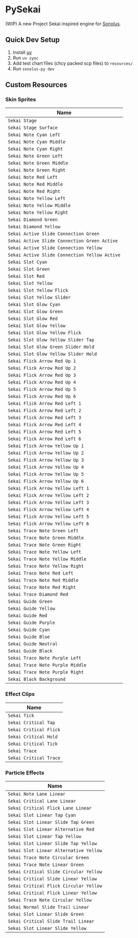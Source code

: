 # PySekai

(WIP) A new Project Sekai inspired engine for [Sonolus](https://sonolus.com).

## Quick Dev Setup
1. Install [uv](https://docs.astral.sh/uv/)
2. Run `uv sync`
3. Add test chart files (chcy packed scp files) to `resources/`
4. Run `sonolus-py dev`

## Custom Resources

### Skin Sprites

| Name                                          |
|-----------------------------------------------|
| `Sekai Stage`                                 |
| `Sekai Stage Surface`                         |
| `Sekai Note Cyan Left`                        |
| `Sekai Note Cyan Middle`                      |
| `Sekai Note Cyan Right`                       |
| `Sekai Note Green Left`                       |
| `Sekai Note Green Middle`                     |
| `Sekai Note Green Right`                      |
| `Sekai Note Red Left`                         |
| `Sekai Note Red Middle`                       |
| `Sekai Note Red Right`                        |
| `Sekai Note Yellow Left`                      |
| `Sekai Note Yellow Middle`                    |
| `Sekai Note Yellow Right`                     |
| `Sekai Diamond Green`                         |
| `Sekai Diamond Yellow`                        |
| `Sekai Active Slide Connection Green`         |
| `Sekai Active Slide Connection Green Active`  |
| `Sekai Active Slide Connection Yellow`        |
| `Sekai Active Slide Connection Yellow Active` |
| `Sekai Slot Cyan`                             |
| `Sekai Slot Green`                            |
| `Sekai Slot Red`                              |
| `Sekai Slot Yellow`                           |
| `Sekai Slot Yellow Flick`                     |
| `Sekai Slot Yellow Slider`                    |
| `Sekai Slot Glow Cyan`                        |
| `Sekai Slot Glow Green`                       |
| `Sekai Slot Glow Red`                         |
| `Sekai Slot Glow Yellow`                      |
| `Sekai Slot Glow Yellow Flick`                |
| `Sekai Slot Glow Yellow Slider Tap`           |
| `Sekai Slot Glow Green Slider Hold`           |
| `Sekai Slot Glow Yellow Slider Hold`          |
| `Sekai Flick Arrow Red Up 1`                  |
| `Sekai Flick Arrow Red Up 2`                  |
| `Sekai Flick Arrow Red Up 3`                  |
| `Sekai Flick Arrow Red Up 4`                  |
| `Sekai Flick Arrow Red Up 5`                  |
| `Sekai Flick Arrow Red Up 6`                  |
| `Sekai Flick Arrow Red Left 1`                |
| `Sekai Flick Arrow Red Left 2`                |
| `Sekai Flick Arrow Red Left 3`                |
| `Sekai Flick Arrow Red Left 4`                |
| `Sekai Flick Arrow Red Left 5`                |
| `Sekai Flick Arrow Red Left 6`                |
| `Sekai Flick Arrow Yellow Up 1`               |
| `Sekai Flick Arrow Yellow Up 2`               |
| `Sekai Flick Arrow Yellow Up 3`               |
| `Sekai Flick Arrow Yellow Up 4`               |
| `Sekai Flick Arrow Yellow Up 5`               |
| `Sekai Flick Arrow Yellow Up 6`               |
| `Sekai Flick Arrow Yellow Left 1`             |
| `Sekai Flick Arrow Yellow Left 2`             |
| `Sekai Flick Arrow Yellow Left 3`             |
| `Sekai Flick Arrow Yellow Left 4`             |
| `Sekai Flick Arrow Yellow Left 5`             |
| `Sekai Flick Arrow Yellow Left 6`             |
| `Sekai Trace Note Green Left`                 |
| `Sekai Trace Note Green Middle`               |
| `Sekai Trace Note Green Right`                |
| `Sekai Trace Note Yellow Left`                |
| `Sekai Trace Note Yellow Middle`              |
| `Sekai Trace Note Yellow Right`               |
| `Sekai Trace Note Red Left`                   |
| `Sekai Trace Note Red Middle`                 |
| `Sekai Trace Note Red Right`                  |
| `Sekai Trace Diamond Red`                     |
| `Sekai Guide Green`                           |
| `Sekai Guide Yellow`                          |
| `Sekai Guide Red`                             |
| `Sekai Guide Purple`                          |
| `Sekai Guide Cyan`                            |
| `Sekai Guide Blue`                            |
| `Sekai Guide Neutral`                         |
| `Sekai Guide Black`                           |
| `Sekai Trace Note Purple Left`                |
| `Sekai Trace Note Purple Middle`              |
| `Sekai Trace Note Purple Right`               |
| `Sekai Black Background`                      |

### Effect Clips

| Name                   |
|------------------------|
| `Sekai Tick`           |
| `Sekai Critical Tap`   |
| `Sekai Critical Flick` |
| `Sekai Critical Hold`  |
| `Sekai Critical Tick`  |
| `Sekai Trace`          |
| `Sekai Critical Trace` |

### Particle Effects

| Name                                        |
|---------------------------------------------|
| `Sekai Note Lane Linear`                    |
| `Sekai Critical Lane Linear`                |
| `Sekai Critical Flick Lane Linear`          |
| `Sekai Slot Linear Tap Cyan`                |
| `Sekai Slot Linear Slide Tap Green`         |
| `Sekai Slot Linear Alternative Red`         |
| `Sekai Slot Linear Tap Yellow`              |
| `Sekai Slot Linear Slide Tap Yellow`        |
| `Sekai Slot Linear Alternative Yellow`      |
| `Sekai Trace Note Circular Green`           |
| `Sekai Trace Note Linear Green`             |
| `Sekai Critical Slide Circular Yellow`      |
| `Sekai Critical Slide Linear Yellow`        |
| `Sekai Critical Flick Circular Yellow`      |
| `Sekai Critical Flick Linear Yellow`        |
| `Sekai Trace Note Circular Yellow`          |
| `Sekai Normal Slide Trail Linear`           |
| `Sekai Slot Linear Slide Green`             |
| `Sekai Critical Slide Trail Linear`         |
| `Sekai Slot Linear Slide Yellow`            |
